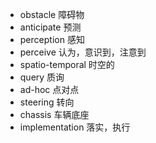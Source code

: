 + obstacle 障碍物
+ anticipate 预测
+ perception 感知
+ perceive 认为，意识到，注意到
+ spatio-temporal 时空的
+ query 质询
+ ad-hoc 点对点
+ steering 转向
+ chassis 车辆底座
+ implementation 落实，执行